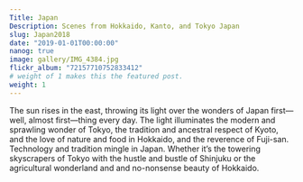 ```yaml
---
Title: Japan
Description: Scenes from Hokkaido, Kanto, and Tokyo Japan 
slug: Japan2018
date: "2019-01-01T00:00:00"
nanog: true
image: gallery/IMG_4384.jpg
flickr_album: "72157710752833412"
# weight of 1 makes this the featured post.
weight: 1
---
```


The sun rises in the east, throwing its light over the wonders of Japan first—well, almost first—thing every day. The light illuminates the modern and sprawling wonder of Tokyo, the tradition and ancestral respect of Kyoto, and the love of nature and food in Hokkaido, and the reverence of Fuji-san. Technology and tradition mingle in Japan. Whether it’s the towering skyscrapers of Tokyo with the hustle and bustle of Shinjuku or the agricultural wonderland and and no-nonsense beauty of Hokkaido.